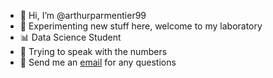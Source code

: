 - 👋 Hi, I’m @arthurparmentier99
- 🧪 Experimenting new stuff here, welcome to my laboratory
- 📊 Data Science Student
- 🎲 Trying to speak with the numbers
- 📧 Send me an [email](mailto:arthurparmentier99@proton.me) for any questions
